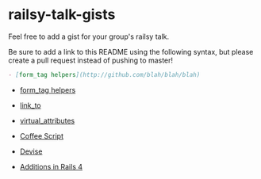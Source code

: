 # railsy-talk-gists

Feel free to add a gist for your group's railsy talk.

Be sure to add a link to this README using the following syntax, but please create a pull request instead of pushing to master!
```markdown
- [form_tag helpers](http://github.com/blah/blah/blah)
```

- [form_tag helpers](https://github.com/chi-squirrels-2015/railsy-talk-gists/blob/form-tag-helper/form-tag-helpers.md)
- [link_to](https://github.com/chi-squirrels-2015/railsy-talk-gists/blob/master/link_to.md)
- [virtual_attributes](https://github.com/chi-squirrels-2015/railsy-talk-gists/blob/virtual-attributes/virtual-attributes.md)

- [Coffee Script](https://gist.github.com/ianagne/2f985ce725371b7c766a#file-coffe-script-talk-md)
- [Devise](https://gist.github.com/gabivoicu/1ae336fb43f09d5302b7)
- [Additions in Rails 4](http://railscasts.com/episodes/400-what-s-new-in-rails-4?view=asciicast)
